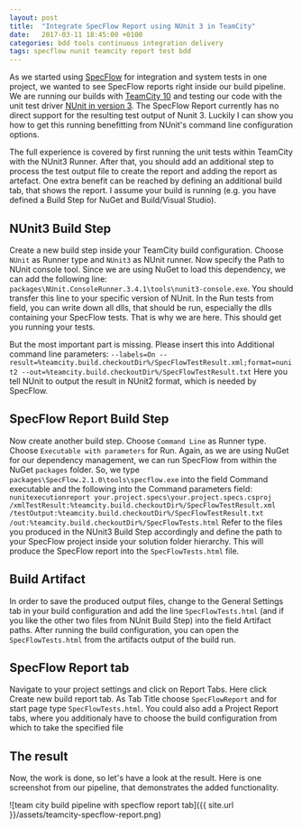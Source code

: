 ```yaml
---
layout: post
title:  "Integrate SpecFlow Report using NUnit 3 in TeamCity"
date:   2017-03-11 18:45:00 +0100
categories: bdd tools continuous integration delivery 
tags: specflow nunit teamcity report test bdd
---
```

As we started using [SpecFlow][SpecFlow] for integration and system tests in one project, we wanted to see SpecFlow reports right inside our build pipeline. We are running our builds with [TeamCity 10][TeamCity] and testing our code with the unit test driver [NUnit in version 3][NUnit]. The SpecFlow Report currently has no direct support for the resulting test output of Nunit 3. Luckily I can show you how to get this running benefitting from NUnit's command line configuration options. 
<!--more-->

The full experience is covered by first running the unit tests within TeamCity with the NUnit3 Runner. After that, you should add an additional step to process the test output file to create the report and adding the report as artefact. One extra benefit can be reached by defining an additional build tab, that shows the report. I assume your build is running (e.g. you have defined a Build Step for NuGet and Build/Visual Studio).

## NUnit3 Build Step
Create a new build step inside your TeamCity build configuration. Choose `NUnit` as Runner type and `NUnit3` as NUnit runner. Now specify the Path to NUnit console tool. Since we are using NuGet to load this dependency, we can add the following line: `packages\NUnit.ConsoleRunner.3.4.1\tools\nunit3-console.exe`. You should transfer this line to your specific version of NUnit. In the Run tests from field, you can write down all dlls, that should be run, especially the dlls containing your SpecFlow tests. That is why we are here. This should get you running your tests. 

But the most important part is missing. Please insert this into Additional command line parameters: `--labels=On --result=%teamcity.build.checkoutDir%/SpecFlowTestResult.xml;format=nunit2 --out=%teamcity.build.checkoutDir%/SpecFlowTestResult.txt`
Here you tell NUnit to output the result in NUnit2 format, which is needed by SpecFlow.

## SpecFlow Report Build Step
Now create another build step. Choose `Command Line` as Runner type. Choose `Executable with parameters` for Run. Again, as we are using NuGet for our dependency management, we can run SpecFlow from within the NuGet `packages` folder. So, we type `packages\SpecFlow.2.1.0\tools\specflow.exe` into the field Command executable and the following into the Command parameters field: `nunitexecutionreport
your.project.specs\your.project.specs.csproj
/xmlTestResult:%teamcity.build.checkoutDir%/SpecFlowTestResult.xml
/testOutput:%teamcity.build.checkoutDir%/SpecFlowTestResult.txt
/out:%teamcity.build.checkoutDir%/SpecFlowTests.html` Refer to the files you produced in the NUnit3 Build Step accordingly and define the path to your SpecFlow project inside your solution folder hierarchy. This will produce the SpecFlow report into the `SpecFlowTests.html` file.

## Build Artifact
In order to save the produced output files, change to the General Settings tab in your build configuration and add the line  `SpecFlowTests.html` (and if you like the other two files from NUnit Build Step) into the field Artifact paths. After running the build configuration, you can open the `SpecFlowTests.html` from the artifacts output of the build run.

## SpecFlow Report tab
Navigate to your project settings and click on Report Tabs. Here click Create new build report tab. As Tab Title choose `SpecFlowReport` and for start page type `SpecFlowTests.html`. You could also add a Project Report tabs, where you additionaly have to choose the build configuration from which to take the specified file

## The result
Now, the work is done, so let's have a look at the result. Here is one screenshot from our pipeline, that demonstrates the added functionality.

![team city build pipeline with specflow report tab]({{ site.url }}/assets/teamcity-specflow-report.png)

[SpecFlow]: http://specflow.org/
[NUnit]: https://github.com/nunit/nunit
[TeamCity]: https://www.jetbrains.com/teamcity/